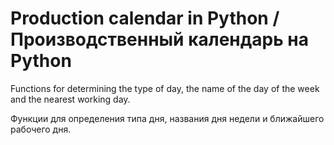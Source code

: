 # Production calendar in Python / Производственный календарь на Python

Functions for determining the type of day, the name of the day of the week and the nearest working day. 

Функции для определения типа дня, названия дня недели и ближайшего рабочего дня.
